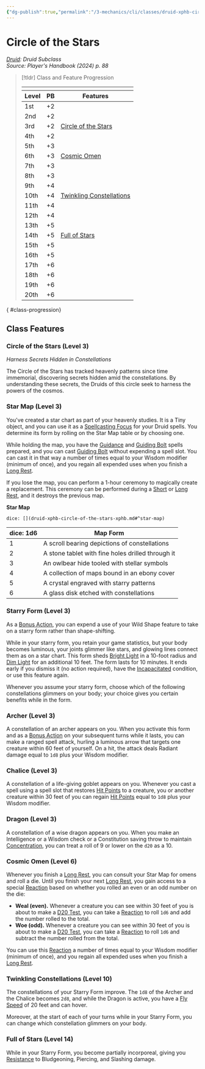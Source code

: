 ```yaml
---
{"dg-publish":true,"permalink":"/3-mechanics/cli/classes/druid-xphb-circle-of-the-stars-xphb/","tags":["ttrpg-cli/compendium/src/5e/xphb","ttrpg-cli/subclass/druid/stars"],"noteIcon":""}
---
```


# Circle of the Stars
*[Druid](./druid-xphb.md): Druid Subclass*  
*Source: Player's Handbook (2024) p. 88*  

> [!tldr] Class and Feature Progression
> 
> <table class="class-progression">
> <thead>
> <tr><th colspan='3'></th></tr>
> <tr class="class-progression"><th class"level">Level</th><th class"pb">PB</th><th class"feature">Features</th></tr>
> </thead><tbody>
> <tr class="class-progression"><td class"level">1st</td><td class"pb">+2</td><td class"feature"></td></tr>
> <tr class="class-progression"><td class"level">2nd</td><td class"pb">+2</td><td class"feature"></td></tr>
> <tr class="class-progression"><td class"level">3rd</td><td class"pb">+2</td><td class"feature"><a href='#Circle of the Stars (Level 3)' class='internal-link'>Circle of the Stars</a></td></tr>
> <tr class="class-progression"><td class"level">4th</td><td class"pb">+2</td><td class"feature"></td></tr>
> <tr class="class-progression"><td class"level">5th</td><td class"pb">+3</td><td class"feature"></td></tr>
> <tr class="class-progression"><td class"level">6th</td><td class"pb">+3</td><td class"feature"><a href='#Cosmic Omen (Level 6)' class='internal-link'>Cosmic Omen</a></td></tr>
> <tr class="class-progression"><td class"level">7th</td><td class"pb">+3</td><td class"feature"></td></tr>
> <tr class="class-progression"><td class"level">8th</td><td class"pb">+3</td><td class"feature"></td></tr>
> <tr class="class-progression"><td class"level">9th</td><td class"pb">+4</td><td class"feature"></td></tr>
> <tr class="class-progression"><td class"level">10th</td><td class"pb">+4</td><td class"feature"><a href='#Twinkling Constellations (Level 10)' class='internal-link'>Twinkling Constellations</a></td></tr>
> <tr class="class-progression"><td class"level">11th</td><td class"pb">+4</td><td class"feature"></td></tr>
> <tr class="class-progression"><td class"level">12th</td><td class"pb">+4</td><td class"feature"></td></tr>
> <tr class="class-progression"><td class"level">13th</td><td class"pb">+5</td><td class"feature"></td></tr>
> <tr class="class-progression"><td class"level">14th</td><td class"pb">+5</td><td class"feature"><a href='#Full of Stars (Level 14)' class='internal-link'>Full of Stars</a></td></tr>
> <tr class="class-progression"><td class"level">15th</td><td class"pb">+5</td><td class"feature"></td></tr>
> <tr class="class-progression"><td class"level">16th</td><td class"pb">+5</td><td class"feature"></td></tr>
> <tr class="class-progression"><td class"level">17th</td><td class"pb">+6</td><td class"feature"></td></tr>
> <tr class="class-progression"><td class"level">18th</td><td class"pb">+6</td><td class"feature"></td></tr>
> <tr class="class-progression"><td class"level">19th</td><td class"pb">+6</td><td class"feature"></td></tr>
> <tr class="class-progression"><td class"level">20th</td><td class"pb">+6</td><td class"feature"></td></tr>
> </tbody></table>
{ #class-progression}




## Class Features

### Circle of the Stars (Level 3)

*Harness Secrets Hidden in Constellations*

The Circle of the Stars has tracked heavenly patterns since time immemorial, discovering secrets hidden amid the constellations. By understanding these secrets, the Druids of this circle seek to harness the powers of the cosmos.

### Star Map (Level 3)

You've created a star chart as part of your heavenly studies. It is a Tiny object, and you can use it as a [Spellcasting Focus](3-Mechanics/CLI/rules/variant-rules/spellcasting-focus-xphb.md) for your Druid spells. You determine its form by rolling on the Star Map table or by choosing one.

While holding the map, you have the [Guidance](3-Mechanics/CLI/spells/guidance-xphb.md) and [Guiding Bolt](3-Mechanics/CLI/spells/guiding-bolt-xphb.md) spells prepared, and you can cast [Guiding Bolt](3-Mechanics/CLI/spells/guiding-bolt-xphb.md) without expending a spell slot. You can cast it in that way a number of times equal to your Wisdom modifier (minimum of once), and you regain all expended uses when you finish a [Long Rest](3-Mechanics/CLI/rules/variant-rules/long-rest-xphb.md).

If you lose the map, you can perform a 1-hour ceremony to magically create a replacement. This ceremony can be performed during a [Short](3-Mechanics/CLI/rules/variant-rules/short-rest-xphb.md) or [Long Rest](3-Mechanics/CLI/rules/variant-rules/long-rest-xphb.md), and it destroys the previous map.

**Star Map**

`dice: [](druid-xphb-circle-of-the-stars-xphb.md#^star-map)`

| dice: 1d6 | Map Form |
|-----------|----------|
| 1 | A scroll bearing depictions of constellations |
| 2 | A stone tablet with fine holes drilled through it |
| 3 | An owlbear hide tooled with stellar symbols |
| 4 | A collection of maps bound in an ebony cover |
| 5 | A crystal engraved with starry patterns |
| 6 | A glass disk etched with constellations |{ #star-map}


### Starry Form (Level 3)

As a [Bonus Action](3-Mechanics/CLI/rules/variant-rules/bonus-action-xphb.md), you can expend a use of your Wild Shape feature to take on a starry form rather than shape-shifting.

While in your starry form, you retain your game statistics, but your body becomes luminous, your joints glimmer like stars, and glowing lines connect them as on a star chart. This form sheds [Bright Light](3-Mechanics/CLI/rules/variant-rules/bright-light-xphb.md) in a 10-foot radius and [Dim Light](3-Mechanics/CLI/rules/variant-rules/dim-light-xphb.md) for an additional 10 feet. The form lasts for 10 minutes. It ends early if you dismiss it (no action required), have the [Incapacitated](3-Mechanics/CLI/rules/conditions.md#Incapacitated) condition, or use this feature again.

Whenever you assume your starry form, choose which of the following constellations glimmers on your body; your choice gives you certain benefits while in the form.

### Archer (Level 3)

A constellation of an archer appears on you. When you activate this form and as a [Bonus Action](3-Mechanics/CLI/rules/variant-rules/bonus-action-xphb.md) on your subsequent turns while it lasts, you can make a ranged spell attack, hurling a luminous arrow that targets one creature within 60 feet of yourself. On a hit, the attack deals Radiant damage equal to `1d8` plus your Wisdom modifier.

### Chalice (Level 3)

A constellation of a life-giving goblet appears on you. Whenever you cast a spell using a spell slot that restores [Hit Points](3-Mechanics/CLI/rules/variant-rules/hit-points-xphb.md) to a creature, you or another creature within 30 feet of you can regain [Hit Points](3-Mechanics/CLI/rules/variant-rules/hit-points-xphb.md) equal to `1d8` plus your Wisdom modifier.

### Dragon (Level 3)

A constellation of a wise dragon appears on you. When you make an Intelligence or a Wisdom check or a Constitution saving throw to maintain [Concentration](3-Mechanics/CLI/rules/conditions.md#Concentration), you can treat a roll of 9 or lower on the `d20` as a 10.

### Cosmic Omen (Level 6)

Whenever you finish a [Long Rest](3-Mechanics/CLI/rules/variant-rules/long-rest-xphb.md), you can consult your Star Map for omens and roll a die. Until you finish your next [Long Rest](3-Mechanics/CLI/rules/variant-rules/long-rest-xphb.md), you gain access to a special [Reaction](3-Mechanics/CLI/rules/variant-rules/reaction-xphb.md) based on whether you rolled an even or an odd number on the die:

- **Weal (even).** Whenever a creature you can see within 30 feet of you is about to make a [D20 Test](3-Mechanics/CLI/rules/variant-rules/d20-test-xphb.md), you can take a [Reaction](3-Mechanics/CLI/rules/variant-rules/reaction-xphb.md) to roll `1d6` and add the number rolled to the total.  
- **Woe (odd).** Whenever a creature you can see within 30 feet of you is about to make a [D20 Test](3-Mechanics/CLI/rules/variant-rules/d20-test-xphb.md), you can take a [Reaction](3-Mechanics/CLI/rules/variant-rules/reaction-xphb.md) to roll `1d6` and subtract the number rolled from the total.  

You can use this [Reaction](3-Mechanics/CLI/rules/variant-rules/reaction-xphb.md) a number of times equal to your Wisdom modifier (minimum of once), and you regain all expended uses when you finish a [Long Rest](3-Mechanics/CLI/rules/variant-rules/long-rest-xphb.md).

### Twinkling Constellations (Level 10)

The constellations of your Starry Form improve. The `1d8` of the Archer and the Chalice becomes `2d8`, and while the Dragon is active, you have a [Fly Speed](3-Mechanics/CLI/rules/variant-rules/fly-speed-xphb.md) of 20 feet and can hover.

Moreover, at the start of each of your turns while in your Starry Form, you can change which constellation glimmers on your body.

### Full of Stars (Level 14)

While in your Starry Form, you become partially incorporeal, giving you [Resistance](3-Mechanics/CLI/rules/variant-rules/resistance-xphb.md) to Bludgeoning, Piercing, and Slashing damage.